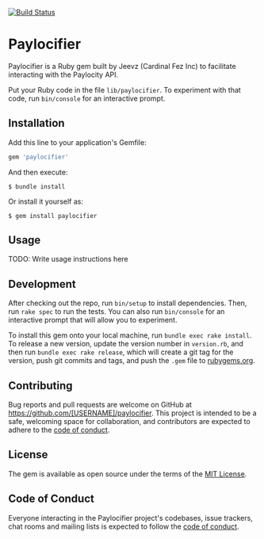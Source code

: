 [![Build Status](https://jeevz.semaphoreci.com/badges/paylocifier/branches/master.svg)](https://jeevz.semaphoreci.com/projects/paylocifier)

# Paylocifier

Paylocifier is a Ruby gem built by Jeevz (Cardinal Fez Inc) to facilitate interacting with the Paylocity API.

Put your Ruby code in the file `lib/paylocifier`. To experiment with that code, run `bin/console` for an interactive prompt.

## Installation

Add this line to your application's Gemfile:

```ruby
gem 'paylocifier'
```

And then execute:

    $ bundle install

Or install it yourself as:

    $ gem install paylocifier

## Usage

TODO: Write usage instructions here

## Development

After checking out the repo, run `bin/setup` to install dependencies. Then, run `rake spec` to run the tests. You can also run `bin/console` for an interactive prompt that will allow you to experiment.

To install this gem onto your local machine, run `bundle exec rake install`. To release a new version, update the version number in `version.rb`, and then run `bundle exec rake release`, which will create a git tag for the version, push git commits and tags, and push the `.gem` file to [rubygems.org](https://rubygems.org).

## Contributing

Bug reports and pull requests are welcome on GitHub at https://github.com/[USERNAME]/paylocifier. This project is intended to be a safe, welcoming space for collaboration, and contributors are expected to adhere to the [code of conduct](https://github.com/[USERNAME]/paylocifier/blob/master/CODE_OF_CONDUCT.md).


## License

The gem is available as open source under the terms of the [MIT License](https://opensource.org/licenses/MIT).

## Code of Conduct

Everyone interacting in the Paylocifier project's codebases, issue trackers, chat rooms and mailing lists is expected to follow the [code of conduct](https://github.com/[USERNAME]/paylocifier/blob/master/CODE_OF_CONDUCT.md).

